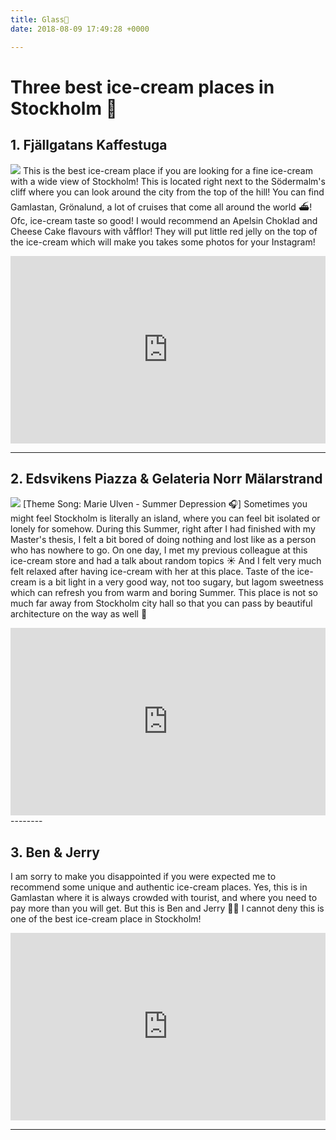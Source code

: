 ```yaml
---
title: Glass🍦
date: 2018-08-09 17:49:28 +0000

---
```

# Three best ice-cream places in Stockholm 🍦


## 1. Fjällgatans Kaffestuga
![](/upload/icecream/icecream1.jpg)
This is the best ice-cream place if you are looking for a fine ice-cream with a wide view of Stockholm! This is located right next to the Södermalm's cliff where you can look around the city from the top of the hill! You can find Gamlastan, Grönalund, a lot of cruises that come all around the world ⛴! Ofc, ice-cream taste so good! I would recommend an Apelsin Choklad and Cheese Cake flavours with våfflor! They will put little red jelly on the top of the ice-cream which will make you takes some photos for your Instagram! 
<iframe width=100% height="300" frameborder="0" style="border:0" src="https://www.google.com/maps/embed/v1/place?q=place_id:ChIJXzRKyfh3X0YRJHURD5y3iQ0&key=AIzaSyD3Miatf370bzoV9-KeUxODyp2hmCC_foY" allowfullscreen></iframe>

-------- 




## 2. Edsvikens Piazza & Gelateria Norr Mälarstrand
![](/upload/icecream/icecream2.jpg)
[Theme Song: Marie Ulven - Summer Depression 🎧] Sometimes you might feel Stockholm is literally an island, where you can feel bit isolated or lonely for somehow. During this Summer, right after I had finished with my Master's thesis, I felt a bit bored of doing nothing and lost like as a person who has nowhere to go. On one day, I met my previous colleague at this ice-cream store and had a talk about random topics ☀️ And I felt very much felt relaxed after having ice-cream with her at this place. Taste of the ice-cream is a bit light in a very good way, not too sugary, but lagom sweetness which can refresh you from warm and boring Summer. This place is not so much far away from Stockholm city hall so that you can pass by beautiful architecture on the way as well 🚶‍

<iframe width=100% height="300" frameborder="0" style="border:0" src="https://www.google.com/maps/embed/v1/place?q=Edsvikens%20Piazza%20%26%20Gelateria%20Norr%20M%C3%A4larstrand&key=AIzaSyD3Miatf370bzoV9-KeUxODyp2hmCC_foY" allowfullscreen></iframe>
-------- 





## 3. Ben & Jerry
I am sorry to make you disappointed if you were expected me to recommend some unique and authentic ice-cream places. Yes, this is in Gamlastan where it is always crowded with tourist, and where you need to pay more than you will get. But this is Ben and Jerry 🤷🏻‍ I cannot deny this is one of the best ice-cream place in Stockholm! 
<iframe width=100% height="300" frameborder="0" style="border:0" src="https://www.google.com/maps/embed/v1/place?q=Ben%20%26%20Jerry's%20Old%20City%2C%20V%C3%A4sterl%C3%A5nggatan%2C%20Stockholm&key=AIzaSyD3Miatf370bzoV9-KeUxODyp2hmCC_foY" allowfullscreen></iframe>

-------- 








